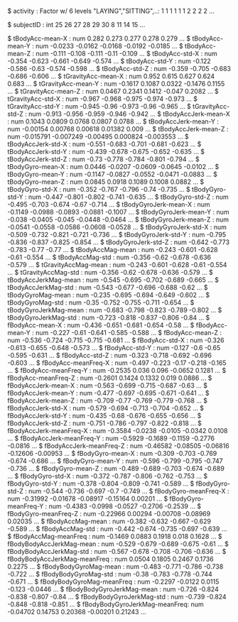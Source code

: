  $ activity                     : Factor w/ 6 levels "LAYING","SITTING",..: 1 1 1 1 1 1 2 2 2 2 ...
 
 $ subjectID                    : int  25 26 27 28 29 30 8 11 14 15 ...
 
 $ tBodyAcc-mean-X              : num  0.282 0.273 0.277 0.278 0.279 ...
 $ tBodyAcc-mean-Y              : num  -0.0233 -0.0162 -0.0168 -0.0192 -0.0185 ...
 $ tBodyAcc-mean-Z              : num  -0.111 -0.108 -0.111 -0.11 -0.109 ...
 $ tBodyAcc-std-X               : num  -0.354 -0.623 -0.661 -0.649 -0.574 ...
 $ tBodyAcc-std-Y               : num  -0.122 -0.586 -0.63 -0.574 -0.598 ...
 $ tBodyAcc-std-Z               : num  -0.359 -0.705 -0.683 -0.686 -0.606 ...
 $ tGravityAcc-mean-X           : num  0.952 0.615 0.627 0.624 0.683 ...
 $ tGravityAcc-mean-Y           : num  -0.1617 0.1087 0.0322 -0.1476 0.1155 ...
 $ tGravityAcc-mean-Z           : num  0.0467 0.2341 0.1412 -0.047 0.2082 ...
 $ tGravityAcc-std-X            : num  -0.967 -0.968 -0.975 -0.974 -0.973 ...
 $ tGravityAcc-std-Y            : num  -0.945 -0.96 -0.973 -0.96 -0.965 ...
 $ tGravityAcc-std-Z            : num  -0.913 -0.956 -0.959 -0.946 -0.942 ...
 $ tBodyAccJerk-mean-X          : num  0.1043 0.0809 0.0768 0.0807 0.0788 ...
 $ tBodyAccJerk-mean-Y          : num  -0.00154 0.00768 0.00618 0.01382 0.009 ...
 $ tBodyAccJerk-mean-Z          : num  -0.015791 -0.007249 -0.00495 0.000824 -0.003553 ...
 $ tBodyAccJerk-std-X           : num  -0.551 -0.683 -0.701 -0.681 -0.623 ...
 $ tBodyAccJerk-std-Y           : num  -0.439 -0.678 -0.675 -0.652 -0.635 ...
 $ tBodyAccJerk-std-Z           : num  -0.73 -0.778 -0.784 -0.801 -0.794 ...
 $ tBodyGyro-mean-X             : num  0.0446 -0.0207 -0.0609 -0.0645 -0.0102 ...
 $ tBodyGyro-mean-Y             : num  -0.1147 -0.0827 -0.0552 -0.0471 -0.0883 ...
 $ tBodyGyro-mean-Z             : num  0.0845 0.0918 0.1089 0.1008 0.0882 ...
 $ tBodyGyro-std-X              : num  -0.352 -0.767 -0.796 -0.74 -0.735 ...
 $ tBodyGyro-std-Y              : num  -0.447 -0.801 -0.802 -0.741 -0.635 ...
 $ tBodyGyro-std-Z              : num  -0.495 -0.703 -0.674 -0.67 -0.714 ...
 $ tBodyGyroJerk-mean-X         : num  -0.1149 -0.0988 -0.0893 -0.0881 -0.1007 ...
 $ tBodyGyroJerk-mean-Y         : num  -0.038 -0.0405 -0.045 -0.0448 -0.0464 ...
 $ tBodyGyroJerk-mean-Z         : num  -0.0541 -0.0558 -0.0586 -0.0608 -0.0528 ...
 $ tBodyGyroJerk-std-X          : num  -0.509 -0.732 -0.821 -0.721 -0.736 ...
 $ tBodyGyroJerk-std-Y          : num  -0.795 -0.836 -0.837 -0.825 -0.854 ...
 $ tBodyGyroJerk-std-Z          : num  -0.642 -0.773 -0.783 -0.77 -0.77 ...
 $ tBodyAccMag-mean             : num  -0.243 -0.601 -0.628 -0.61 -0.554 ...
 $ tBodyAccMag-std              : num  -0.356 -0.62 -0.678 -0.636 -0.579 ...
 $ tGravityAccMag-mean          : num  -0.243 -0.601 -0.628 -0.61 -0.554 ...
 $ tGravityAccMag-std           : num  -0.356 -0.62 -0.678 -0.636 -0.579 ...
 $ tBodyAccJerkMag-mean         : num  -0.545 -0.695 -0.702 -0.689 -0.665 ...
 $ tBodyAccJerkMag-std          : num  -0.543 -0.677 -0.696 -0.688 -0.62 ...
 $ tBodyGyroMag-mean            : num  -0.235 -0.695 -0.694 -0.649 -0.602 ...
 $ tBodyGyroMag-std             : num  -0.35 -0.752 -0.755 -0.711 -0.654 ...
 $ tBodyGyroJerkMag-mean        : num  -0.683 -0.798 -0.823 -0.789 -0.802 ...
 $ tBodyGyroJerkMag-std         : num  -0.723 -0.818 -0.837 -0.806 -0.84 ...
 $ fBodyAcc-mean-X              : num  -0.436 -0.651 -0.681 -0.654 -0.58 ...
 $ fBodyAcc-mean-Y              : num  -0.227 -0.61 -0.641 -0.585 -0.588 ...
 $ fBodyAcc-mean-Z              : num  -0.536 -0.724 -0.715 -0.715 -0.681 ...
 $ fBodyAcc-std-X               : num  -0.326 -0.613 -0.655 -0.648 -0.573 ...
 $ fBodyAcc-std-Y               : num  -0.127 -0.6 -0.65 -0.595 -0.631 ...
 $ fBodyAcc-std-Z               : num  -0.323 -0.718 -0.692 -0.696 -0.603 ...
 $ fBodyAcc-meanFreq-X          : num  -0.497 -0.223 -0.17 -0.218 -0.165 ...
 $ fBodyAcc-meanFreq-Y          : num  -0.2535 0.036 0.096 -0.0652 0.1281 ...
 $ fBodyAcc-meanFreq-Z          : num  -0.2601 0.1424 0.1332 0.019 0.0886 ...
 $ fBodyAccJerk-mean-X          : num  -0.563 -0.699 -0.715 -0.687 -0.63 ...
 $ fBodyAccJerk-mean-Y          : num  -0.477 -0.697 -0.695 -0.671 -0.641 ...
 $ fBodyAccJerk-mean-Z          : num  -0.709 -0.77 -0.769 -0.779 -0.768 ...
 $ fBodyAccJerk-std-X           : num  -0.579 -0.694 -0.713 -0.704 -0.652 ...
 $ fBodyAccJerk-std-Y           : num  -0.435 -0.68 -0.676 -0.655 -0.656 ...
 $ fBodyAccJerk-std-Z           : num  -0.751 -0.786 -0.797 -0.822 -0.818 ...
 $ fBodyAccJerk-meanFreq-X      : num  -0.3584 -0.0238 -0.0105 -0.0342 0.0108 ...
 $ fBodyAccJerk-meanFreq-Y      : num  -0.5929 -0.1689 -0.1159 -0.2776 -0.0816 ...
 $ fBodyAccJerk-meanFreq-Z      : num  -0.46582 -0.08505 -0.06816 -0.12606 -0.00953 ...
 $ fBodyGyro-mean-X             : num  -0.309 -0.703 -0.769 -0.674 -0.686 ...
 $ fBodyGyro-mean-Y             : num  -0.596 -0.799 -0.795 -0.747 -0.736 ...
 $ fBodyGyro-mean-Z             : num  -0.489 -0.689 -0.703 -0.674 -0.689 ...
 $ fBodyGyro-std-X              : num  -0.372 -0.787 -0.806 -0.762 -0.753 ...
 $ fBodyGyro-std-Y              : num  -0.378 -0.804 -0.809 -0.741 -0.589 ...
 $ fBodyGyro-std-Z              : num  -0.544 -0.736 -0.697 -0.7 -0.749 ...
 $ fBodyGyro-meanFreq-X         : num  -0.31992 -0.01678 -0.08917 -0.15164 0.00201 ...
 $ fBodyGyro-meanFreq-Y         : num  -0.4383 -0.0998 -0.0527 -0.2706 -0.2539 ...
 $ fBodyGyro-meanFreq-Z         : num  -0.22966 0.00294 -0.00708 -0.08969 0.02035 ...
 $ fBodyAccMag-mean             : num  -0.382 -0.632 -0.667 -0.629 -0.589 ...
 $ fBodyAccMag-std              : num  -0.442 -0.674 -0.735 -0.697 -0.639 ...
 $ fBodyAccMag-meanFreq         : num  -0.1469 0.0883 0.1918 0.018 0.1628 ...
 $ fBodyBodyAccJerkMag-mean     : num  -0.529 -0.679 -0.689 -0.675 -0.61 ...
 $ fBodyBodyAccJerkMag-std      : num  -0.567 -0.678 -0.708 -0.706 -0.636 ...
 $ fBodyBodyAccJerkMag-meanFreq : num  0.0504 0.1805 0.2467 0.1736 0.2275 ...
 $ fBodyBodyGyroMag-mean        : num  -0.483 -0.771 -0.786 -0.738 -0.722 ...
 $ fBodyBodyGyroMag-std         : num  -0.38 -0.783 -0.778 -0.744 -0.671 ...
 $ fBodyBodyGyroMag-meanFreq    : num  -0.2297 -0.0122 0.0115 -0.123 -0.0446 ...
 $ fBodyBodyGyroJerkMag-mean    : num  -0.726 -0.824 -0.838 -0.807 -0.84 ...
 $ fBodyBodyGyroJerkMag-std     : num  -0.739 -0.824 -0.848 -0.818 -0.851 ...
 $ fBodyBodyGyroJerkMag-meanFreq: num  -0.04702 0.14753 0.20368 -0.00201 0.21243 ...

